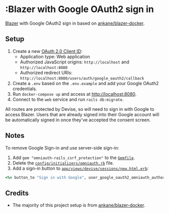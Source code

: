# :Blazer with Google OAuth2 sign in
[Blazer](https://github.com/ankane/blazer-docker) with Google OAuth2 sign in based on [ankane/blazer-docker](https://github.com/ankane/blazer-docker).

## Setup
1. Create a new [OAuth 2.0 Client ID](https://console.cloud.google.com/apis/credentials):
    - Application type: Web application
    - Authorized JavaScript origins: `http://localhost` and `http://localhost:8080`
    - Authorized redirect URIs: `http://localhost:8080/users/auth/google_oauth2/callback`
1. Create a `.env` based on the `.env.example` and add your Google OAuth2 credentials.
1. Run `docker-compose up` and access at [http://localhost:8080](http://localhost:8080).
1. Connect to the `web` service and run `rails db:migrate`.

All routes are protected by Devise, so will need to sign in with Google to access Blazer.  Users that are already signed into their Google account will be automatically signed in once they've accepted the consent screen.

## Notes
To remove Google Sign-in and use server-side sign-in:

1. Add `gem "omniauth-rails_csrf_protection"` to the [`Gemfile`](./Gemfile).
1. Delete the [`config/initializers/omniauth.rb`](./config/initializers/omniauth.rb) file.
1. Add a sign-in button to [`app/views/devise/sessions/new.html.erb`](./app/views/devise/sessions/new.html.erb):

```ruby
<%= button_to "Sign in with Google", user_google_oauth2_omniauth_authorize_path, method: :post %>
```

## Credits
- The majority of this project setup is from [ankane/blazer-docker](https://github.com/ankane/blazer-docker).

